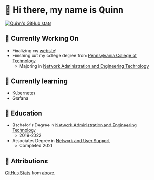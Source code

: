 # 👋 Hi there, my name is Quinn

[![Quinn's GitHub stats](https://github-readme-stats.vercel.app/api?username=TheQuib&show_icons=true&theme=radical)](https://github.com/anuraghazra/github-readme-stats)


## 🔭 Currently Working On

 - Finalizing my [website](https:/quibtech.com)!
 - Finishing out my college degree from [Pennsylvania College of Technology](https://pct.edu)
   - Majoring in [Network Administration and Engineering Technology](https://www.pct.edu/academics/et/information-technology/network-administration-engineering-technology)


## 🌱 Currently learning

 - Kubernetes
 - Grafana


## 📜 Education

 - Bachelor's Degree in [Network Administration and Engineering Technology](https://www.pct.edu/academics/et/information-technology/network-administration-engineering-technology)
   - 2019-2022
 - Associates Degree in [Network and User Support](https://www.pct.edu/academics/et/information-technology/network-user-support)
   - Completed 2021


## 🤝 Attributions

[GitHub Stats](https://github.com/anuraghazra/github-readme-stats) from [above](#hi-there-my-name-is-quinn).
